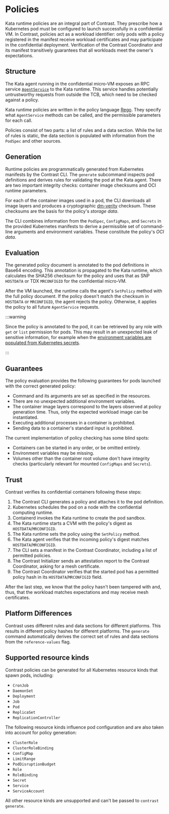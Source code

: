 # Policies

Kata runtime policies are an integral part of Contrast.
They prescribe how a Kubernetes pod must be configured to launch successfully in a confidential VM.
In Contrast, policies act as a workload identifier: only pods with a policy registered in the manifest receive workload certificates and may participate in the confidential deployment.
Verification of the Contrast Coordinator and its manifest transitively guarantees that all workloads meet the owner's expectations.

## Structure

The Kata agent running in the confidential micro-VM exposes an RPC service [`AgentService`] to the Kata runtime.
This service handles potentially untrustworthy requests from outside the TCB, which need to be checked against a policy.

Kata runtime policies are written in the policy language [Rego].
They specify what `AgentService` methods can be called, and the permissible parameters for each call.

Policies consist of two parts: a list of rules and a data section.
While the list of rules is static, the data section is populated with information from the `PodSpec` and other sources.

[`AgentService`]: https://github.com/kata-containers/kata-containers/blob/e5e0983/src/libs/protocols/protos/agent.proto#L21-L76
[Rego]: https://www.openpolicyagent.org/docs/latest/policy-language/

## Generation

Runtime policies are programmatically generated from Kubernetes manifests by the Contrast CLI.
The `generate` subcommand inspects pod definitions and derives rules for validating the pod at the Kata agent.
There are two important integrity checks: container image checksums and OCI runtime parameters.

For each of the container images used in a pod, the CLI downloads all image layers and produces a cryptographic [dm-verity] checksum.
These checksums are the basis for the policy's _storage data_.

The CLI combines information from the `PodSpec`, `ConfigMaps`, and `Secrets` in the provided Kubernetes manifests to derive a permissible set of command-line arguments and environment variables.
These constitute the policy's _OCI data_.

[dm-verity]: https://www.kernel.org/doc/html/latest/admin-guide/device-mapper/verity.html

## Evaluation

The generated policy document is annotated to the pod definitions in Base64 encoding.
This annotation is propagated to the Kata runtime, which calculates the SHA256 checksum for the policy and uses that as SNP `HOSTDATA` or TDX `MRCONFIGID` for the confidential micro-VM.

After the VM launched, the runtime calls the agent's `SetPolicy` method with the full policy document.
If the policy doesn't match the checksum in `HOSTDATA` or `MRCONFIGID`, the agent rejects the policy.
Otherwise, it applies the policy to all future `AgentService` requests.

:::warning

Since the policy is annotated to the pod, it can be retrieved by any role with `get` or `list` permission for pods.
This may result in an unexpected leak of sensitive information, for example when the [environment variables are populated from Kubernetes secrets](https://kubernetes.io/docs/tasks/inject-data-application/distribute-credentials-secure/#define-container-environment-variables-using-secret-data).

:::

## Guarantees

The policy evaluation provides the following guarantees for pods launched with the correct generated policy:

- Command and its arguments are set as specified in the resources.
- There are no unexpected additional environment variables.
- The container image layers correspond to the layers observed at policy generation time.
  Thus, only the expected workload image can be instantiated.
- Executing additional processes in a container is prohibited.
- Sending data to a container's standard input is prohibited.

The current implementation of policy checking has some blind spots:

- Containers can be started in any order, or be omitted entirely.
- Environment variables may be missing.
- Volumes other than the container root volume don't have integrity checks (particularly relevant for mounted `ConfigMaps` and `Secrets`).

## Trust

Contrast verifies its confidential containers following these steps:

1. The Contrast CLI generates a policy and attaches it to the pod definition.
2. Kubernetes schedules the pod on a node with the confidential computing runtime.
3. Containerd invokes the Kata runtime to create the pod sandbox.
4. The Kata runtime starts a CVM with the policy's digest as `HOSTDATA`/`MRCONFIGID`.
5. The Kata runtime sets the policy using the `SetPolicy` method.
6. The Kata agent verifies that the incoming policy's digest matches `HOSTDATA`/`MRCONFIGID`.
7. The CLI sets a manifest in the Contrast Coordinator, including a list of permitted policies.
8. The Contrast Initializer sends an attestation report to the Contrast Coordinator, asking for a mesh certificate.
9. The Contrast Coordinator verifies that the started pod has a permitted policy hash in its `HOSTDATA`/`MRCONFIGID` field.

After the last step, we know that the policy hasn't been tampered with and, thus, that the workload matches expectations and may receive mesh certificates.

## Platform Differences

Contrast uses different rules and data sections for different platforms.
This results in different policy hashes for different platforms.
The `generate` command automatically derives the correct set of rules and data sections from the `reference-values` flag.

## Supported resource kinds

Contrast policies can be generated for all Kubernetes resource kinds that spawn pods, including:

<!-- keep-sorted start by_regex=`(\w+)` -->
- `CronJob`
- `DaemonSet`
- `Deployment`
- `Job`
- `Pod`
- `ReplicaSet`
- `ReplicationController`
<!-- keep-sorted end -->

The following resource kinds influence pod configuration and are also taken into account for policy generation:

<!-- keep-sorted start by_regex=`(\w+)` -->
- `ClusterRole`
- `ClusterRoleBinding`
- `ConfigMap`
- `LimitRange`
- `PodDisruptionBudget`
- `Role`
- `RoleBinding`
- `Secret`
- `Service`
- `ServiceAccount`
<!-- keep-sorted end -->

All other resource kinds are unsupported and can't be passed to `contrast generate`.
